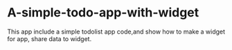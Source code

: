 # A-simple-todo-app-with-widget
This app include a simple todolist app code,and show how to make a widget for app,
share data to widget.
